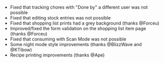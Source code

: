 - Fixed that tracking chores with "Done by" a different user was not possible
- Fixed that editing stock entries was not possible
- Fixed that shopping list prints had a grey background (thanks @Forceu)
- Improved/fixed the form validation on the shopping list item page (thanks @Forceu)
- Fixed that consuming with Scan Mode was not possible
- Some night mode style improvements (thanks @BlizzWave and @KTibow)
- Recipe printing improvements (thanks @Ape)
